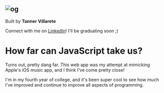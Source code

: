 ![og](https://user-images.githubusercontent.com/21055469/43682115-2b5a1682-981e-11e8-973d-fe316aa3a49b.png)
---
Built by **Tanner Villarete** 

Connect with me on [LinkedIn](https://linkedin.com/in/tvillarete)! I'll be graduating soon ;)

# How far can JavaScript take us?
Turns out, pretty dang far. This web app was my attempt at mimicking Apple's iOS music app, and I think I've come pretty close! 

I'm in my fourth year of college, and it's been super cool to see how much I've improved and continue to improve all aspects of programming. 
